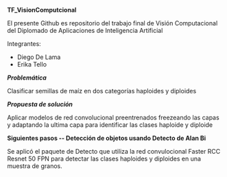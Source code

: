 **TF_VisionComputcional**

El presente Github es repositorio del trabajo final de Visión Computacional del Diplomado de Aplicaciones de Inteligencia Artificial

Integrantes:


*   Diego De Lama
*   Erika Tello


***Problemática***

Clasificar semillas de maíz en dos categorías haploides y diploides

***Propuesta de solución***

Aplicar modelos de red convolucional preentrenados freezeando las capas y adaptando la ultima capa para identificar las clases haploide y diploide

**Siguientes pasos -- Detección de objetos usando Detecto de Alan Bi**

Se aplicó el paquete de Detecto que utiliza la red convulocional Faster RCC Resnet 50 FPN para detectar las clases haploides y diploides en una muestra de granos.
